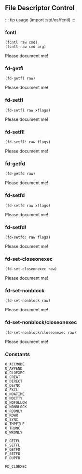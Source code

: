 ## File Descriptor Control
::: tip usage
(import :std/os/fcntl)
:::

### fcntl
```
(fcntl raw cmd)
(fcntl raw cmd arg)
```

Please document me!

### fd-getfl
```
(fd-getfl raw)
```

Please document me!

### fd-setfl
```
(fd-setfl raw xflags)
```

Please document me!

### fd-setfl!
```
(fd-setfl! raw flags)
```

Please document me!

### fd-getfd
```
(fd-getfd raw)
```

Please document me!

### fd-setfd
```
(fd-setfd raw xflags)
```

Please document me!

### fd-setfd!
```
(fd-setfd! raw flags)
```

Please document me!

### fd-set-closeonexec
```
(fd-set-closeonexec raw)
```

Please document me!

### fd-set-nonblock
```
(fd-set-nonblock raw)
```

Please document me!

### fd-set-nonblock/closeonexec
```
(fd-set-nonblock/closeonexec raw)
```

Please document me!

### Constants
```
O_ACCMODE
O_APPEND
O_CLOEXEC
O_CREAT
O_DIRECT
O_DSYNC
O_EXCL
O_NOATIME
O_NOCTTY
O_NOFOLLOW
O_NONBLOCK
O_RDONLY
O_RDWR
O_SYNC
O_TMPFILE
O_TRUNC
O_WRONLY

F_GETFL
F_SETFL
F_GETFD
F_SETFD
F_DUPFD

FD_CLOEXEC
```
